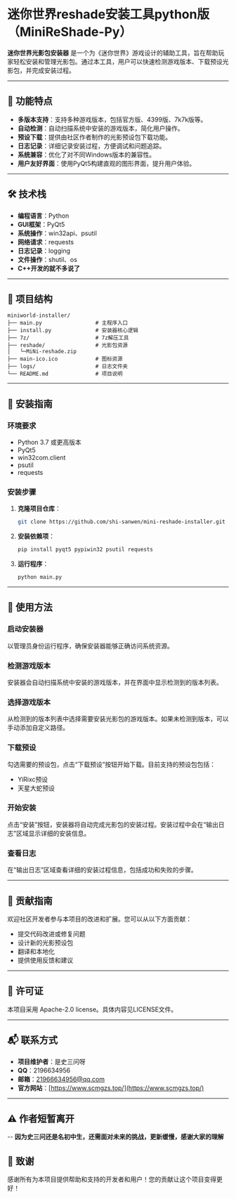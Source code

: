 # 迷你世界reshade安装工具python版（MiniReShade-Py）

<!-- 项目简介 -->
**迷你世界光影包安装器** 是一个为《迷你世界》游戏设计的辅助工具，旨在帮助玩家轻松安装和管理光影包。通过本工具，用户可以快速检测游戏版本、下载预设光影包，并完成安装过程。

---

## 🌟 功能特点

- **多版本支持**：支持多种游戏版本，包括官方版、4399版、7k7k版等。
- **自动检测**：自动扫描系统中安装的游戏版本，简化用户操作。
- **预设下载**：提供由社区作者制作的光影预设包下载功能。
- **日志记录**：详细记录安装过程，方便调试和问题追踪。
- **系统兼容**：优化了对不同Windows版本的兼容性。
- **用户友好界面**：使用PyQt5构建直观的图形界面，提升用户体验。

---

## 🛠 技术栈

- **编程语言**：Python
- **GUI框架**：PyQt5
- **系统操作**：win32api、psutil
- **网络请求**：requests
- **日志记录**：logging
- **文件操作**：shutil、os
- **C++开发的就不多说了**
---

## 📂 项目结构

```
miniworld-installer/
├── main.py                 # 主程序入口
├── install.py              # 安装器核心逻辑
├── 7z/                     # 7z解压工具
├── reshade/                # 光影包资源
│   └─MiNi-reshade.zip
├── main-ico.ico            # 图标资源
├── logs/                   # 日志文件夹
└── README.md               # 项目说明
```

---

## 🧰 安装指南

### 环境要求

- Python 3.7 或更高版本
- PyQt5
- win32com.client
- psutil
- requests

### 安装步骤

1. **克隆项目仓库**：
   ```bash
   git clone https://github.com/shi-sanwen/mini-reshade-installer.git
   ```

2. **安装依赖项**：
   ```bash
   pip install pyqt5 pypiwin32 psutil requests
   ```

3. **运行程序**：
   ```bash
   python main.py
   ```

---

## 🎯 使用方法

### 启动安装器

以管理员身份运行程序，确保安装器能够正确访问系统资源。

### 检测游戏版本

安装器会自动扫描系统中安装的游戏版本，并在界面中显示检测到的版本列表。

### 选择游戏版本

从检测到的版本列表中选择需要安装光影包的游戏版本。如果未检测到版本，可以手动添加自定义路径。

### 下载预设

勾选需要的预设包，点击“下载预设”按钮开始下载。目前支持的预设包包括：

- YiRixc预设
- 天星大蛇预设

### 开始安装

点击“安装”按钮，安装器将自动完成光影包的安装过程。安装过程中会在“输出日志”区域显示详细的安装信息。

### 查看日志

在“输出日志”区域查看详细的安装过程信息，包括成功和失败的步骤。

---

## 🤝 贡献指南

欢迎社区开发者参与本项目的改进和扩展。您可以从以下方面贡献：

- 提交代码改进或修复问题
- 设计新的光影预设包
- 翻译和本地化
- 提供使用反馈和建议

---

## 📜 许可证

本项目采用 Apache-2.0 license。具体内容见LICENSE文件。

---

## 📬 联系方式

- **项目维护者**：是史三问呀
- **QQ**：2196634956
- **邮箱**：21966634956@qq.com  
- **官方网站**：[https://www.scmgzs.top/](https://www.scmgzs.top/)
---

## ⚠️ 作者短暂离开
-- **因为史三问还是名初中生，还需面对未来的挑战，更新缓慢，感谢大家的理解**

## 📝 致谢

感谢所有为本项目提供帮助和支持的开发者和用户！您的贡献让这个项目变得更好！
